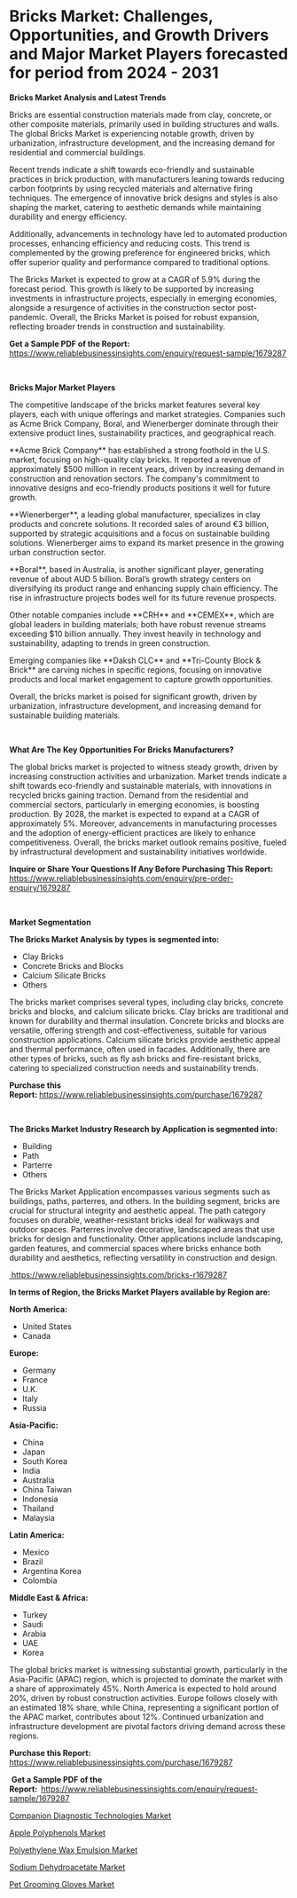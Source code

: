 <p><h1>Bricks Market: Challenges, Opportunities, and Growth Drivers and Major Market Players forecasted for period from 2024 - 2031</h1></p><p><strong>Bricks Market Analysis and Latest Trends</strong></p>
<p><p>Bricks are essential construction materials made from clay, concrete, or other composite materials, primarily used in building structures and walls. The global Bricks Market is experiencing notable growth, driven by urbanization, infrastructure development, and the increasing demand for residential and commercial buildings. </p><p>Recent trends indicate a shift towards eco-friendly and sustainable practices in brick production, with manufacturers leaning towards reducing carbon footprints by using recycled materials and alternative firing techniques. The emergence of innovative brick designs and styles is also shaping the market, catering to aesthetic demands while maintaining durability and energy efficiency.</p><p>Additionally, advancements in technology have led to automated production processes, enhancing efficiency and reducing costs. This trend is complemented by the growing preference for engineered bricks, which offer superior quality and performance compared to traditional options. </p><p>The Bricks Market is expected to grow at a CAGR of 5.9% during the forecast period. This growth is likely to be supported by increasing investments in infrastructure projects, especially in emerging economies, alongside a resurgence of activities in the construction sector post-pandemic. Overall, the Bricks Market is poised for robust expansion, reflecting broader trends in construction and sustainability.</p></p>
<p><strong>Get a Sample PDF of the Report:&nbsp;</strong> <a href="https://www.reliablebusinessinsights.com/enquiry/request-sample/1679287?utm_campaign=1113&utm_medium=2&utm_source=Github&utm_content=ia&utm_term=03102024&utm_id=bricks">https://www.reliablebusinessinsights.com/enquiry/request-sample/1679287</a></p>
<p>&nbsp;</p>
<p><strong>Bricks Major Market Players</strong></p>
<p><p>The competitive landscape of the bricks market features several key players, each with unique offerings and market strategies. Companies such as Acme Brick Company, Boral, and Wienerberger dominate through their extensive product lines, sustainability practices, and geographical reach. </p><p>**Acme Brick Company** has established a strong foothold in the U.S. market, focusing on high-quality clay bricks. It reported a revenue of approximately $500 million in recent years, driven by increasing demand in construction and renovation sectors. The company's commitment to innovative designs and eco-friendly products positions it well for future growth.</p><p>**Wienerberger**, a leading global manufacturer, specializes in clay products and concrete solutions. It recorded sales of around €3 billion, supported by strategic acquisitions and a focus on sustainable building solutions. Wienerberger aims to expand its market presence in the growing urban construction sector.</p><p>**Boral**, based in Australia, is another significant player, generating revenue of about AUD 5 billion. Boral’s growth strategy centers on diversifying its product range and enhancing supply chain efficiency. The rise in infrastructure projects bodes well for its future revenue prospects.</p><p>Other notable companies include **CRH** and **CEMEX**, which are global leaders in building materials; both have robust revenue streams exceeding $10 billion annually. They invest heavily in technology and sustainability, adapting to trends in green construction.</p><p>Emerging companies like **Daksh CLC** and **Tri-County Block & Brick** are carving niches in specific regions, focusing on innovative products and local market engagement to capture growth opportunities.</p><p>Overall, the bricks market is poised for significant growth, driven by urbanization, infrastructure development, and increasing demand for sustainable building materials.</p></p>
<p>&nbsp;</p>
<p><strong>What Are The Key Opportunities For Bricks Manufacturers?</strong></p>
<p><p>The global bricks market is projected to witness steady growth, driven by increasing construction activities and urbanization. Market trends indicate a shift towards eco-friendly and sustainable materials, with innovations in recycled bricks gaining traction. Demand from the residential and commercial sectors, particularly in emerging economies, is boosting production. By 2028, the market is expected to expand at a CAGR of approximately 5%. Moreover, advancements in manufacturing processes and the adoption of energy-efficient practices are likely to enhance competitiveness. Overall, the bricks market outlook remains positive, fueled by infrastructural development and sustainability initiatives worldwide.</p></p>
<p><strong>Inquire or Share Your Questions If Any Before Purchasing This Report:</strong> <a href="https://www.reliablebusinessinsights.com/enquiry/pre-order-enquiry/1679287?utm_campaign=1113&utm_medium=2&utm_source=Github&utm_content=ia&utm_term=03102024&utm_id=bricks">https://www.reliablebusinessinsights.com/enquiry/pre-order-enquiry/1679287</a></p>
<p>&nbsp;</p>
<p><strong>Market Segmentation</strong></p>
<p><strong>The Bricks Market Analysis by types is segmented into:</strong></p>
<p><ul><li>Clay Bricks</li><li>Concrete Bricks and Blocks</li><li>Calcium Silicate Bricks</li><li>Others</li></ul></p>
<p><p>The bricks market comprises several types, including clay bricks, concrete bricks and blocks, and calcium silicate bricks. Clay bricks are traditional and known for durability and thermal insulation. Concrete bricks and blocks are versatile, offering strength and cost-effectiveness, suitable for various construction applications. Calcium silicate bricks provide aesthetic appeal and thermal performance, often used in facades. Additionally, there are other types of bricks, such as fly ash bricks and fire-resistant bricks, catering to specialized construction needs and sustainability trends.</p></p>
<p><strong>Purchase this Report:&nbsp;</strong><a href="https://www.reliablebusinessinsights.com/purchase/1679287?utm_campaign=1113&utm_medium=2&utm_source=Github&utm_content=ia&utm_term=03102024&utm_id=bricks">https://www.reliablebusinessinsights.com/purchase/1679287</a></p>
<p>&nbsp;</p>
<p><strong>The Bricks Market Industry Research by Application is segmented into:</strong></p>
<p><ul><li>Building</li><li>Path</li><li>Parterre</li><li>Others</li></ul></p>
<p><p>The Bricks Market Application encompasses various segments such as buildings, paths, parterres, and others. In the building segment, bricks are crucial for structural integrity and aesthetic appeal. The path category focuses on durable, weather-resistant bricks ideal for walkways and outdoor spaces. Parterres involve decorative, landscaped areas that use bricks for design and functionality. Other applications include landscaping, garden features, and commercial spaces where bricks enhance both durability and aesthetics, reflecting versatility in construction and design.</p></p>
<p><a href="https://www.reliablebusinessinsights.com/bricks-r1679287?utm_campaign=1113&utm_medium=2&utm_source=Github&utm_content=ia&utm_term=03102024&utm_id=bricks">&nbsp;https://www.reliablebusinessinsights.com/bricks-r1679287</a></p>
<p><strong>In terms of Region, the Bricks Market Players available by Region are:</strong></p>
<p>
    <p> <strong> North America: </strong>
        <ul>
            <li>United States</li>
            <li>Canada</li>
        </ul>
        </p> 
    <p> <strong> Europe: </strong>
        <ul>
            <li>Germany</li>
            <li>France</li>
            <li>U.K.</li>
            <li>Italy</li>
            <li>Russia</li>
        </ul>
        </p> 
    <p> <strong> Asia-Pacific: </strong>
        <ul>
            <li>China</li>
            <li>Japan</li>
            <li>South Korea</li>
            <li>India</li>
            <li>Australia</li>
            <li>China Taiwan</li>
            <li>Indonesia</li>
            <li>Thailand</li>
            <li>Malaysia</li>
        </ul>
        </p> 
    <p> <strong> Latin America: </strong>
        <ul>
            <li>Mexico</li>
            <li>Brazil</li>
            <li>Argentina Korea</li>
            <li>Colombia</li>
        </ul>
        </p> 
    <p> <strong> Middle East & Africa: </strong>
        <ul>
            <li>Turkey</li>
            <li>Saudi</li>
            <li>Arabia</li>
            <li>UAE</li>
            <li>Korea</li>
        </ul>
    </p>
    </p>
<p><p>The global bricks market is witnessing substantial growth, particularly in the Asia-Pacific (APAC) region, which is projected to dominate the market with a share of approximately 45%. North America is expected to hold around 20%, driven by robust construction activities. Europe follows closely with an estimated 18% share, while China, representing a significant portion of the APAC market, contributes about 12%. Continued urbanization and infrastructure development are pivotal factors driving demand across these regions.</p></p>
<p><strong>Purchase this Report: </strong><a href="https://www.reliablebusinessinsights.com/purchase/1679287?utm_campaign=1113&utm_medium=2&utm_source=Github&utm_content=ia&utm_term=03102024&utm_id=bricks">https://www.reliablebusinessinsights.com/purchase/1679287</a></p>
<p>&nbsp;<strong>Get a Sample PDF of the Report:&nbsp;&nbsp;</strong><a href="https://www.reliablebusinessinsights.com/enquiry/request-sample/1679287?utm_campaign=1113&utm_medium=2&utm_source=Github&utm_content=ia&utm_term=03102024&utm_id=bricks">https://www.reliablebusinessinsights.com/enquiry/request-sample/1679287</a></p>
<p><strong></strong></p>
<p><p><a href="https://github.com/ChristyMAguilar/Market-Research-Report-List-1/blob/main/companion-diagnostic-technologies-market.md?utm_campaign=1113&utm_medium=2&utm_source=Github&utm_content=ia&utm_term=03102024&utm_id=bricks">Companion Diagnostic Technologies Market</a></p><p><a href="https://www.linkedin.com/pulse/global-apple-polyphenols-market-size-trends-analysis-regional-owwfe?utm_campaign=1113&utm_medium=2&utm_source=Github&utm_content=ia&utm_term=03102024&utm_id=bricks">Apple Polyphenols Market</a></p><p><a href="https://www.linkedin.com/pulse/global-polyethylene-wax-emulsion-industry-types-applications-qahhe?utm_campaign=1113&utm_medium=2&utm_source=Github&utm_content=ia&utm_term=03102024&utm_id=bricks">Polyethylene Wax Emulsion Market</a></p><p><a href="https://www.linkedin.com/pulse/comprehensive-sodium-dehydroacetate-market-report-regional-exebe?utm_campaign=1113&utm_medium=2&utm_source=Github&utm_content=ia&utm_term=03102024&utm_id=bricks">Sodium Dehydroacetate Market</a></p><p><a href="https://github.com/mozsorpen/Market-Research-Report-List-1/blob/main/pet-grooming-gloves-market.md?utm_campaign=1113&utm_medium=2&utm_source=Github&utm_content=ia&utm_term=03102024&utm_id=bricks">Pet Grooming Gloves Market</a></p></p>